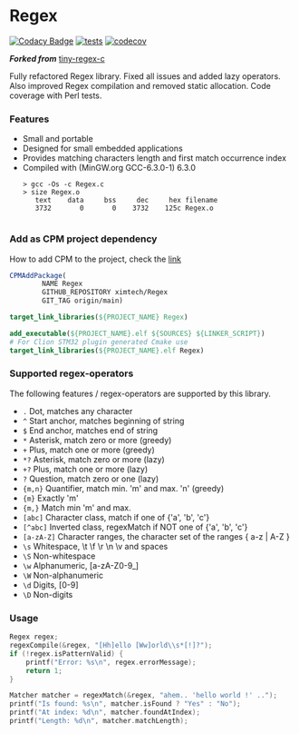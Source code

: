 # Regex

[![Codacy Badge](https://api.codacy.com/project/badge/Grade/7ba119a3c4de43d9ba4cc218ff406881)](https://app.codacy.com/gh/ximtech/Regex?utm_source=github.com&utm_medium=referral&utm_content=ximtech/Regex&utm_campaign=Badge_Grade_Settings)
[![tests](https://github.com/ximtech/Regex/actions/workflows/cmake-ci.yml/badge.svg)](https://github.com/ximtech/Regex/actions/workflows/cmake-ci.yml)
[![codecov](https://codecov.io/gh/ximtech/Regex/branch/main/graph/badge.svg?token=3WSE6BR59E)](https://codecov.io/gh/ximtech/Regex)

***Forked from*** [tiny-regex-c](https://github.com/kokke/tiny-regex-c/blob/master/README.md)

Fully refactored Regex library. Fixed all issues and added lazy operators. 
Also improved Regex compilation and removed static allocation. Code coverage with Perl tests.

### Features
- Small and portable
- Designed for small embedded applications
- Provides matching characters length and first match occurrence index
- Compiled with (MinGW.org GCC-6.3.0-1) 6.3.0
  ```
  > gcc -Os -c Regex.c
  > size Regex.o
     text    data     bss     dec     hex filename
     3732       0       0    3732    125c Regex.o
      
  ```

### Add as CPM project dependency
How to add CPM to the project, check the [link](https://github.com/cpm-cmake/CPM.cmake)
```cmake
CPMAddPackage(
        NAME Regex
        GITHUB_REPOSITORY ximtech/Regex
        GIT_TAG origin/main)

target_link_libraries(${PROJECT_NAME} Regex)
```
```cmake
add_executable(${PROJECT_NAME}.elf ${SOURCES} ${LINKER_SCRIPT})
# For Clion STM32 plugin generated Cmake use 
target_link_libraries(${PROJECT_NAME}.elf Regex)
```

### Supported regex-operators
The following features / regex-operators are supported by this library.

-   `.`        Dot, matches any character
-   `^`        Start anchor, matches beginning of string
-   `$`        End anchor, matches end of string
-   `*`        Asterisk, match zero or more (greedy)
-   `+`        Plus, match one or more (greedy)
-   `*?`       Asterisk, match zero or more (lazy)
-   `+?`       Plus, match one or more (lazy)
-   `?`        Question, match zero or one (lazy)
-   `{m,n}`    Quantifier, match min. 'm' and max. 'n' (greedy)
-   `{m}`      Exactly 'm'
-   `{m,}`     Match min 'm' and max.
-   `[abc]`    Character class, match if one of {'a', 'b', 'c'}
-   `[^abc]`   Inverted class, regexMatch if NOT one of {'a', 'b', 'c'}
-   `[a-zA-Z]` Character ranges, the character set of the ranges { a-z | A-Z }
-   `\s`       Whitespace, \t \f \r \n \v and spaces
-   `\S`       Non-whitespace
-   `\w`       Alphanumeric, [a-zA-Z0-9_]
-   `\W`       Non-alphanumeric
-   `\d`       Digits, [0-9]
-   `\D`       Non-digits

### Usage
```c
Regex regex;
regexCompile(&regex, "[Hh]ello [Ww]orld\\s*[!]?");
if (!regex.isPatternValid) {
    printf("Error: %s\n", regex.errorMessage);
    return 1;
}

Matcher matcher = regexMatch(&regex, "ahem.. 'hello world !' ..");
printf("Is found: %s\n", matcher.isFound ? "Yes" : "No");
printf("At index: %d\n", matcher.foundAtIndex);
printf("Length: %d\n", matcher.matchLength);
```
